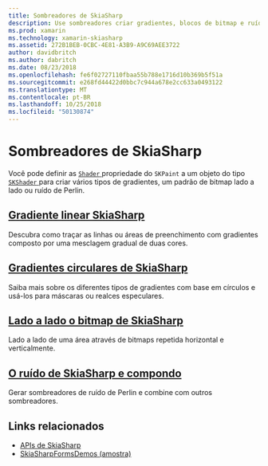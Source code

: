 ```yaml
---
title: Sombreadores de SkiaSharp
description: Use sombreadores criar gradientes, blocos de bitmap e ruído de Perlin.
ms.prod: xamarin
ms.technology: xamarin-skiasharp
ms.assetid: 272B1BEB-0CBC-4E81-A3B9-A9C69AEE3722
author: davidbritch
ms.author: dabritch
ms.date: 08/23/2018
ms.openlocfilehash: fe6f02727110fbaa55b788e1716d10b369b5f51a
ms.sourcegitcommit: e268fd44422d0bbc7c944a678e2cc633a0493122
ms.translationtype: MT
ms.contentlocale: pt-BR
ms.lasthandoff: 10/25/2018
ms.locfileid: "50130874"
---
```

# <a name="skiasharp-shaders"></a>Sombreadores de SkiaSharp

Você pode definir as [ `Shader` ](xref:SkiaSharp.SKPaint.Shader) propriedade do `SKPaint` a um objeto do tipo [ `SKShader` ](xref:SkiaSharp.SKShader) para criar vários tipos de gradientes, um padrão de bitmap lado a lado ou ruído de Perlin.

## <a name="the-skiasharp-linear-gradientlinear-gradientmd"></a>[Gradiente linear SkiaSharp](linear-gradient.md)

Descubra como traçar as linhas ou áreas de preenchimento com gradientes composto por uma mesclagem gradual de duas cores.

## <a name="skiasharp-circular-gradientscircular-gradientsmd"></a>[Gradientes circulares de SkiaSharp](circular-gradients.md)

Saiba mais sobre os diferentes tipos de gradientes com base em círculos e usá-los para máscaras ou realces especulares.

## <a name="skiasharp-bitmap-tilingbitmap-tilingmd"></a>[Lado a lado o bitmap de SkiaSharp](bitmap-tiling.md)

Lado a lado de uma área através de bitmaps repetida horizontal e verticalmente.

## <a name="skiasharp-noise-and-composingnoisemd"></a>[O ruído de SkiaSharp e compondo](noise.md)

Gerar sombreadores de ruído de Perlin e combine com outros sombreadores.

## <a name="related-links"></a>Links relacionados

- [APIs de SkiaSharp](https://docs.microsoft.com/dotnet/api/skiasharp)
- [SkiaSharpFormsDemos (amostra)](https://developer.xamarin.com/samples/xamarin-forms/SkiaSharpForms/Demos/)
